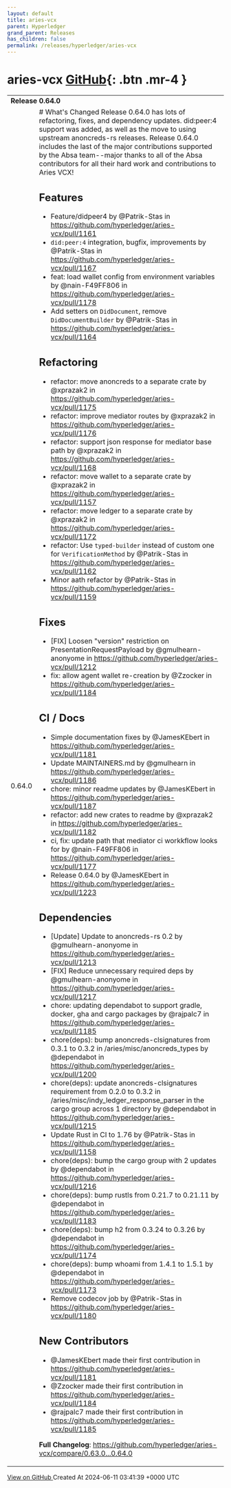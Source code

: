 ```yaml
---
layout: default
title: aries-vcx
parent: Hyperledger
grand_parent: Releases
has_children: false
permalink: /releases/hyperledger/aries-vcx
---
```


# aries-vcx <span class="fs-3 right-align">[GitHub](https://github.com/hyperledger/aries-vcx){: .btn .mr-4 }</span>


<div>
    <table>
        <tr>
            <td colspan="2">
                <b>
                    Release 0.64.0
                </b>
            </td>
        </tr>
        <tr>
            <td>
                <span class="chip">
                    0.64.0
                </span>
            </td>
            <td>
                # What's Changed
Release 0.64.0 has lots of refactoring, fixes, and dependency updates. did:peer:4 support was added, as well as the move to using upstream anoncreds-rs releases. Release 0.64.0 includes the last of the major contributions supported by the Absa team--major thanks to all of the Absa contributors for all their hard work and contributions to Aries VCX! 

## Features
* Feature/didpeer4 by @Patrik-Stas in https://github.com/hyperledger/aries-vcx/pull/1161
* `did:peer:4` integration, bugfix, improvements by @Patrik-Stas in https://github.com/hyperledger/aries-vcx/pull/1167
* feat: load wallet config from environment variables by @nain-F49FF806 in https://github.com/hyperledger/aries-vcx/pull/1178
* Add setters on `DidDocument`, remove `DidDocumentBuilder` by @Patrik-Stas in https://github.com/hyperledger/aries-vcx/pull/1164

## Refactoring
* refactor: move anoncreds to a separate crate by @xprazak2 in https://github.com/hyperledger/aries-vcx/pull/1175
* refactor: improve mediator routes by @xprazak2 in https://github.com/hyperledger/aries-vcx/pull/1176
* refactor: support json response for mediator base path by @xprazak2 in https://github.com/hyperledger/aries-vcx/pull/1168
* refactor: move wallet to a separate crate by @xprazak2 in https://github.com/hyperledger/aries-vcx/pull/1157
* refactor: move ledger to a separate crate by @xprazak2 in https://github.com/hyperledger/aries-vcx/pull/1172
* refactor: Use `typed-builder` instead of custom one for `VerificationMethod` by @Patrik-Stas in https://github.com/hyperledger/aries-vcx/pull/1162
* Minor aath refactor by @Patrik-Stas in https://github.com/hyperledger/aries-vcx/pull/1159

## Fixes
* [FIX] Loosen "version" restriction on PresentationRequestPayload by @gmulhearn-anonyome in https://github.com/hyperledger/aries-vcx/pull/1212
* fix: allow agent wallet re-creation by @Zzocker in https://github.com/hyperledger/aries-vcx/pull/1184

## CI / Docs
* Simple documentation fixes by @JamesKEbert in https://github.com/hyperledger/aries-vcx/pull/1181
* Update MAINTAINERS.md by @gmulhearn in https://github.com/hyperledger/aries-vcx/pull/1186
* chore: minor readme updates by @JamesKEbert in https://github.com/hyperledger/aries-vcx/pull/1187
* refactor: add new crates to readme by @xprazak2 in https://github.com/hyperledger/aries-vcx/pull/1182
* ci, fix: update path that mediator ci workkflow looks for by @nain-F49FF806 in https://github.com/hyperledger/aries-vcx/pull/1177
* Release 0.64.0 by @JamesKEbert in https://github.com/hyperledger/aries-vcx/pull/1223

## Dependencies
* [Update] Update to anoncreds-rs 0.2 by @gmulhearn-anonyome in https://github.com/hyperledger/aries-vcx/pull/1213
* [FIX] Reduce unnecessary required deps by @gmulhearn-anonyome in https://github.com/hyperledger/aries-vcx/pull/1217
* chore: updating dependabot to support gradle, docker, gha and cargo packages by @rajpalc7 in https://github.com/hyperledger/aries-vcx/pull/1185
* chore(deps): bump anoncreds-clsignatures from 0.3.1 to 0.3.2 in /aries/misc/anoncreds_types by @dependabot in https://github.com/hyperledger/aries-vcx/pull/1200
* chore(deps): update anoncreds-clsignatures requirement from 0.2.0 to 0.3.2 in /aries/misc/indy_ledger_response_parser in the cargo group across 1 directory by @dependabot in https://github.com/hyperledger/aries-vcx/pull/1215
* Update Rust in CI to 1.76 by @Patrik-Stas in https://github.com/hyperledger/aries-vcx/pull/1158
* chore(deps): bump the cargo group with 2 updates by @dependabot in https://github.com/hyperledger/aries-vcx/pull/1216
* chore(deps): bump rustls from 0.21.7 to 0.21.11 by @dependabot in https://github.com/hyperledger/aries-vcx/pull/1183
* chore(deps): bump h2 from 0.3.24 to 0.3.26 by @dependabot in https://github.com/hyperledger/aries-vcx/pull/1174
* chore(deps): bump whoami from 1.4.1 to 1.5.1 by @dependabot in https://github.com/hyperledger/aries-vcx/pull/1173
* Remove codecov job by @Patrik-Stas in https://github.com/hyperledger/aries-vcx/pull/1180

## New Contributors
* @JamesKEbert made their first contribution in https://github.com/hyperledger/aries-vcx/pull/1181
* @Zzocker made their first contribution in https://github.com/hyperledger/aries-vcx/pull/1184
* @rajpalc7 made their first contribution in https://github.com/hyperledger/aries-vcx/pull/1185

**Full Changelog**: https://github.com/hyperledger/aries-vcx/compare/0.63.0...0.64.0
            </td>
        </tr>
    </table>
    <a href="https://github.com/hyperledger/aries-vcx/releases/tag/0.64.0" class=".btn">
        View on GitHub
    </a>
    <span class="right-align">
        Created At 2024-06-11 03:41:39 +0000 UTC
    </span>
</div>

